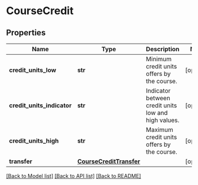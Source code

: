 # CourseCredit

## Properties
Name | Type | Description | Notes
------------ | ------------- | ------------- | -------------
**credit_units_low** | **str** | Minimum credit units offers by the course. | [optional] 
**credit_units_indicator** | **str** | Indicator between credit units low and high values. | [optional] 
**credit_units_high** | **str** | Maximum credit units offers by the course. | [optional] 
**transfer** | [**CourseCreditTransfer**](CourseCreditTransfer.md) |  | [optional] 

[[Back to Model list]](../README.md#documentation-for-models) [[Back to API list]](../README.md#documentation-for-api-endpoints) [[Back to README]](../README.md)

